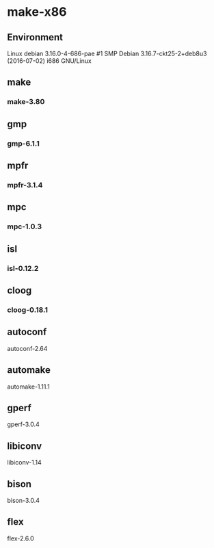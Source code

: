 # make-x86

## Environment
Linux debian 3.16.0-4-686-pae #1 SMP Debian 3.16.7-ckt25-2+deb8u3 (2016-07-02) i686 GNU/Linux

## make
### make-3.80

## gmp
### gmp-6.1.1

## mpfr
### mpfr-3.1.4

## mpc
### mpc-1.0.3

## isl
### isl-0.12.2

## cloog
### cloog-0.18.1

## autoconf
autoconf-2.64

## automake
automake-1.11.1

## gperf
gperf-3.0.4

## libiconv
libiconv-1.14

## bison
bison-3.0.4

## flex
flex-2.6.0

